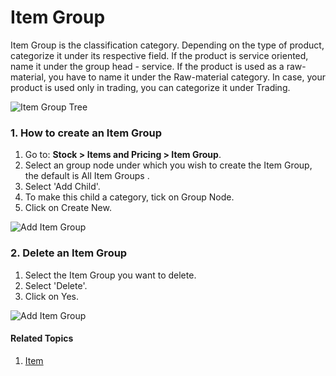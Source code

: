<!-- add-breadcrumbs -->
# Item Group

Item Group is the classification category. Depending on the type of product,
categorize it under its respective field. If the product is
service oriented, name it under the group head - service. If the
product is used as a raw-material, you have to name it under the Raw-material
category. In case, your product is used only in trading, you can categorize it
under Trading.

<img class="screenshot" alt="Item Group Tree" src="{{docs_base_url}}/assets/img/stock/item-group-tree.png">

### 1. How to create an Item Group

1. Go to: **Stock > Items and Pricing > Item Group**.
1. Select an group node under which you wish to create the Item Group, the default is All Item Groups   .
1. Select 'Add Child'.
1. To make this child a category, tick on Group Node.
1. Click on Create New. 

<img class="screenshot" alt="Add Item Group" src="{{docs_base_url}}/assets/img/stock/item-group-new.gif">

### 2. Delete an Item Group

1. Select the Item Group you want to delete.
1. Select 'Delete'.
1. Click on Yes.

<img class="screenshot" alt="Add Item Group" src="{{docs_base_url}}/assets/img/stock/item-group-del.gif">

#### Related Topics
1. [Item](/docs/user/manual/en/stock/item)